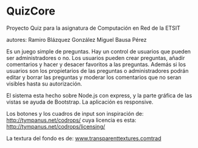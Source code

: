 # QuizCore

Proyecto Quiz para la asignatura de Computación en Red de la ETSIT

autores:  Ramiro Blázquez González
          Miguel Bausa Pérez
          
          
Es un juego simple de preguntas.
Hay un control de usuarios que pueden ser administradores o no.
Los usuarios pueden crear preguntas, añadir comentarios y hacer y desacer favoritos a las preguntas.
Además si los usuarios son los propietarios de las preguntas o administradores podrán editar y borrar las preguntas y moderar los comentarios que no seran visibles hasta su autorización.

El sistema esta hecho sobre Node.js con express, y la parte gráfica de las vistas se ayuda de Bootstrap.
La aplicación es responsive.

Los botones y los cuadros de input son inspiración de:
http://tympanus.net/codrops/
cuya licencia es esta: http://tympanus.net/codrops/licensing/

La textura del fondo es de:
www.transparenttextures.comtrad



